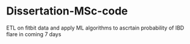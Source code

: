 # Dissertation-MSc-code
ETL on fitbit data and apply ML algorithms to ascrtain probability of IBD flare in coming 7 days
